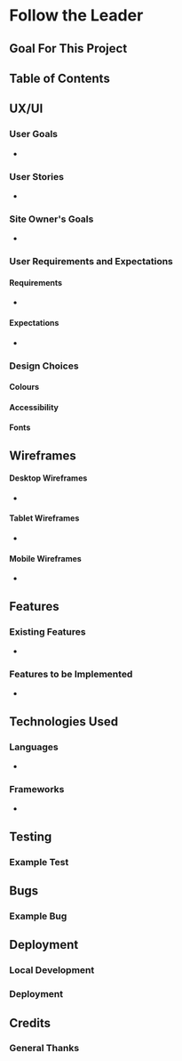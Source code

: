 # Follow the Leader

## Goal For This Project

## Table of Contents

## UX/UI

### User Goals
- 

### User Stories
- 

### Site Owner's Goals
- 

### User Requirements and Expectations

#### Requirements
- 

#### Expectations
- 

### Design Choices

#### Colours

#### Accessibility

#### Fonts

## Wireframes

#### Desktop Wireframes
- 

#### Tablet Wireframes
- 

#### Mobile Wireframes
- 

## Features

### Existing Features
- 

### Features to be Implemented
- 

## Technologies Used

### Languages
- 

### Frameworks
- 

## Testing

### Example Test

## Bugs

### Example Bug

## Deployment

### Local Development

### Deployment

## Credits

### General Thanks